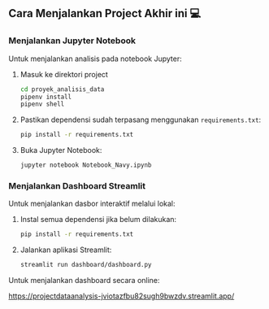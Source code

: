 ## Cara Menjalankan Project Akhir ini 💻

### Menjalankan Jupyter Notebook

Untuk menjalankan analisis pada notebook Jupyter:

1. Masuk ke direktori project
   ```bash
   cd proyek_analisis_data
   pipenv install
   pipenv shell
   ```
2. Pastikan dependensi sudah terpasang menggunakan `requirements.txt`:
   ```bash
   pip install -r requirements.txt
   ```
3. Buka Jupyter Notebook:
   ```bash
   jupyter notebook Notebook_Navy.ipynb
   ```

### Menjalankan Dashboard Streamlit

Untuk menjalankan dasbor interaktif melalui lokal:

1. Instal semua dependensi jika belum dilakukan:
   ```bash
   pip install -r requirements.txt
   ```
2. Jalankan aplikasi Streamlit:
   ```bash
   streamlit run dashboard/dashboard.py
   ```
Untuk menjalankan dashboard secara online:

https://projectdataanalysis-jviotazfbu82sugh9bwzdv.streamlit.app/
